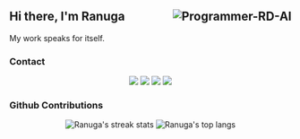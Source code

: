 ## Hi there, I'm Ranuga <img align="right" src="https://komarev.com/ghpvc/?username=Programmer-RD-AI" alt="Programmer-RD-AI" />

My work speaks for itself.

### Contact
<p align="center">
<a href="https://www.linkedin.com/in/programmer-rd-ai/"><img src="https://img.shields.io/badge/-LinkedIn-0077B5?style=flat-square&logo=linkedin&logoColor=white&height=20" /></a>
<a href="https://www.kaggle.com/programmerrdai"><img src="https://img.shields.io/badge/-Kaggle-20BEFF?style=flat-square&logo=kaggle&logoColor=white&height=20" /></a>
<a href="mailto:go2ranuga@gmail.com"><img src="https://img.shields.io/badge/-Email-D14836?style=flat-square&logo=gmail&logoColor=white&height=20" /></a>
<a href="https://huggingface.co/Programmer-RD-AI"><img src="https://img.shields.io/badge/-HuggingFace-FFD21E?style=flat-square&logo=huggingface&logoColor=black&height=20" /></a>
</p>

### Github Contributions

<p align="center">
  <div align="center">
    <img align="" src="https://github-readme-stats.vercel.app/api?username=Programmer-RD-AI&show_icons=true&include_all_commits=true&theme=dark&hide_border=true" alt="Ranuga's streak stats"/>
    <img align="" src="https://github-readme-stats.vercel.app/api/top-langs/?username=Programmer-RD-AI&layout=compact&theme=dark&hide_border=true" alt="Ranuga's top langs"/>
  </div>
</p>
